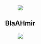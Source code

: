 <p align="center">  
<img src="https://media.tenor.com/-fVbv-yGKcUAAAAC/one-piece.gif">
</p>
<h2 align="center" font-size: 20px>
  BlaAHmir

  <p align="center"> <img src="https://komarev.com/ghpvc/?username=blahmir&color=brightgreen">

</h2>
